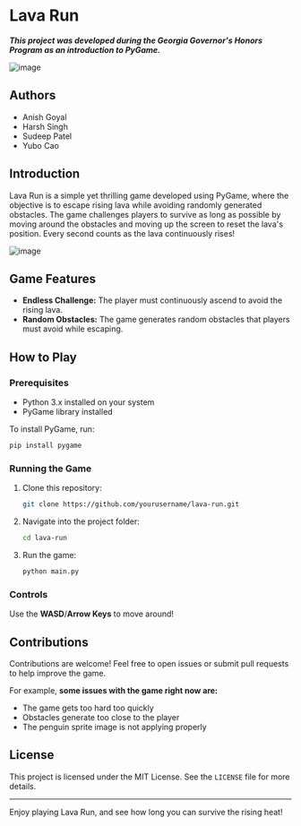# Lava Run
***This project was developed during the Georgia Governor's Honors Program as an introduction to PyGame.***

![image](https://github.com/user-attachments/assets/810fb33a-23ba-480e-9bb2-ec6ab9d41ff0)

## Authors
- Anish Goyal
- Harsh Singh
- Sudeep Patel
- Yubo Cao

## Introduction
Lava Run is a simple yet thrilling game developed using PyGame, where the objective is to escape rising lava while avoiding randomly generated obstacles. The game challenges players to survive as long as possible by moving around the obstacles and moving up the screen to reset the lava's position. Every second counts as the lava continuously rises!

![image](https://github.com/user-attachments/assets/ccb2bb31-4677-438b-94b3-e867b0504299)

## Game Features
- **Endless Challenge:** The player must continuously ascend to avoid the rising lava.
- **Random Obstacles:** The game generates random obstacles that players must avoid while escaping.

## How to Play

### Prerequisites
- Python 3.x installed on your system
- PyGame library installed

To install PyGame, run:
```bash
pip install pygame
```

### Running the Game

1. Clone this repository:
   ```bash
   git clone https://github.com/yourusername/lava-run.git
   ```

2. Navigate into the project folder:
   ```bash
   cd lava-run
   ```

3. Run the game:
   ```bash
   python main.py
   ```

### Controls
Use the **WASD**/**Arrow Keys** to move around!

## Contributions
Contributions are welcome! Feel free to open issues or submit pull requests to help improve the game.

For example, **some issues with the game right now are:**
- The game gets too hard too quickly
- Obstacles generate too close to the player
- The penguin sprite image is not applying properly

## License
This project is licensed under the MIT License. See the `LICENSE` file for more details.

---

Enjoy playing Lava Run, and see how long you can survive the rising heat!
